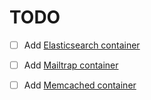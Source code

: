 # TODO
- [ ] Add [Elasticsearch container](https://hub.docker.com/_/elasticsearch)
- [ ] Add [Mailtrap container](https://hub.docker.com/r/michielbdejong/mailtrap)
- [ ] Add [Memcached container](https://hub.docker.com/_/memcached)

